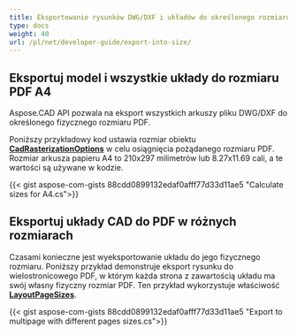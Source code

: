 ```yaml
---
title: Eksportowanie rysunków DWG/DXF i układów do określonego rozmiaru
type: docs
weight: 40
url: /pl/net/developer-guide/export-into-size/
---
```


## **Eksportuj model i wszystkie układy do rozmiaru PDF A4**

Aspose.CAD API pozwala na eksport wszystkich arkuszy pliku DWG/DXF do określonego fizycznego rozmiaru PDF.

Poniższy przykładowy kod ustawia rozmiar obiektu [**CadRasterizationOptions**](https://reference.aspose.com/cad/net/aspose.cad.imageoptions/cadrasterizationoptions/) w celu osiągnięcia pożądanego rozmiaru PDF.
Rozmiar arkusza papieru A4 to 210x297 milimetrów lub 8.27x11.69 cali, a te wartości są używane w kodzie.

{{< gist aspose-com-gists 88cdd0899132edaf0afff77d33d11ae5 "Calculate sizes for A4.cs">}}

## **Eksportuj układy CAD do PDF w różnych rozmiarach**

Czasami konieczne jest wyeksportowanie układu do jego fizycznego rozmiaru. Poniższy przykład demonstruje eksport rysunku do wielostronicowego PDF, w którym każda strona z zawartością układu
ma swój własny fizyczny rozmiar PDF. Ten przykład wykorzystuje właściwość [**LayoutPageSizes**](https://reference.aspose.com/cad/net/aspose.cad.imageoptions/vectorrasterizationoptions/layoutpagesizes/).

{{< gist aspose-com-gists 88cdd0899132edaf0afff77d33d11ae5 "Export to multipage with different pages sizes.cs">}}
